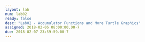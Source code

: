 ```yaml
---
layout: lab
num: lab02
ready: false
desc: "Lab02 - Accumulator Functions and More Turtle Graphics"
assigned: 2018-02-06 08:00:00.00-7
due: 2018-02-07 23:59:59.00-7
---
```



